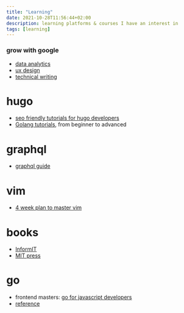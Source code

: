 ```yaml
---
title: "Learning"
date: 2021-10-28T11:56:44+02:00
description: learning platforms & courses I have an interest in
tags: [learning]
---
```


### grow with google
- [data analytics](https://grow.google/dataanalytics/#?modal_active=none)
- [ux design](https://grow.google/uxdesign/#?modal_active=none)
- [technical writing](https://developers.google.com/tech-writing/overview)

# hugo
- [seo friendly tutorials for hugo developers](https://moonbooth.com/)
- [Golang tutorials](https://tutorialedge.net/course/golang/), from beginner to advanced

# graphql
- [graphql guide](https://graphql.guide/)

# vim
- [4 week plan to master vim](https://peterxjang.com/blog/how-to-learn-vim-a-four-week-plan.html)

# books
- [InformIT](https://www.informit.com/)
- [MIT press](https://mitpress.mit.edu/topics/computer-science)

# go
- frontend masters: [go for javascript developers](https://frontendmasters.com/courses/go-for-js-devs/)
- [reference](https://www.golangprograms.com/golang-package-examples.html)